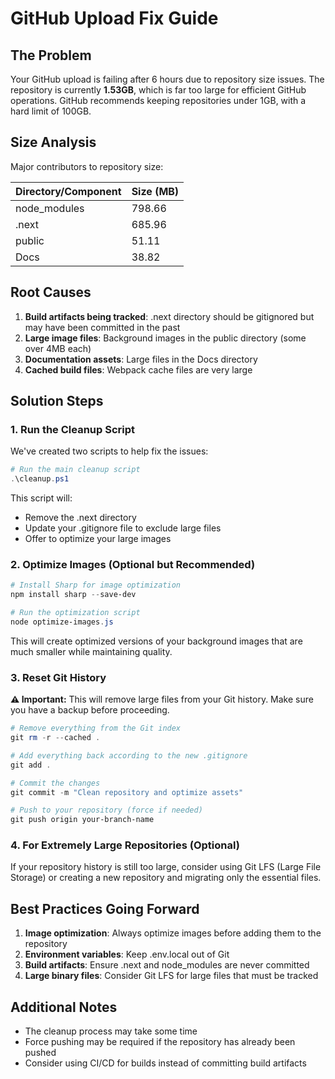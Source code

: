 # GitHub Upload Fix Guide

## The Problem

Your GitHub upload is failing after 6 hours due to repository size issues. The repository is currently **1.53GB**, which is far too large for efficient GitHub operations. GitHub recommends keeping repositories under 1GB, with a hard limit of 100GB.

## Size Analysis

Major contributors to repository size:

| Directory/Component | Size (MB) |
|---------------------|-----------|
| node_modules        | 798.66    |
| .next               | 685.96    |
| public              | 51.11     |
| Docs                | 38.82     |

## Root Causes

1. **Build artifacts being tracked**: .next directory should be gitignored but may have been committed in the past
2. **Large image files**: Background images in the public directory (some over 4MB each)
3. **Documentation assets**: Large files in the Docs directory
4. **Cached build files**: Webpack cache files are very large

## Solution Steps

### 1. Run the Cleanup Script

We've created two scripts to help fix the issues:

```powershell
# Run the main cleanup script
.\cleanup.ps1
```

This script will:
- Remove the .next directory
- Update your .gitignore file to exclude large files
- Offer to optimize your large images

### 2. Optimize Images (Optional but Recommended)

```powershell
# Install Sharp for image optimization
npm install sharp --save-dev

# Run the optimization script
node optimize-images.js
```

This will create optimized versions of your background images that are much smaller while maintaining quality.

### 3. Reset Git History

**⚠️ Important:** This will remove large files from your Git history. Make sure you have a backup before proceeding.

```powershell
# Remove everything from the Git index
git rm -r --cached .

# Add everything back according to the new .gitignore
git add .

# Commit the changes
git commit -m "Clean repository and optimize assets"

# Push to your repository (force if needed)
git push origin your-branch-name
```

### 4. For Extremely Large Repositories (Optional)

If your repository history is still too large, consider using Git LFS (Large File Storage) or creating a new repository and migrating only the essential files.

## Best Practices Going Forward

1. **Image optimization**: Always optimize images before adding them to the repository
2. **Environment variables**: Keep .env.local out of Git
3. **Build artifacts**: Ensure .next and node_modules are never committed
4. **Large binary files**: Consider Git LFS for large files that must be tracked

## Additional Notes

- The cleanup process may take some time
- Force pushing may be required if the repository has already been pushed
- Consider using CI/CD for builds instead of committing build artifacts 